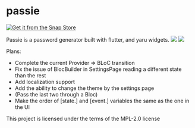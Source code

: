 # passie

<a href="https://snapcraft.io/passie">
  <img alt="Get it from the Snap Store" src="https://snapcraft.io/static/images/badges/en/snap-store-black.svg" />
</a>

Passie is a password generator built with flutter, and yaru widgets.
![](screenshots/1.0.4.1%20Dark.png.png.png)
![](screenshots/ScrLight.png.png)





Plans:
- Complete the current Provider => BLoC transition
- Fix the issue of BlocBuilder in SettingsPage reading a different state than the rest
- Add localization support 
- Add the ability to change the theme by the settings page 
- (Pass the last two through a Bloc)
- Make the order of [state.] and [event.] variables the same as the one in the UI 




This project is licensed under the terms of the MPL-2.0 license